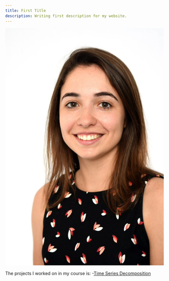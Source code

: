```yaml
---
title: First Title
description: Writing first description for my website.
---
```


![My Picture](/pics/headshot.jpg)

The projects I worked on in my course is:
-[Time Series Decomposition](/TimeSeries/index.md)
